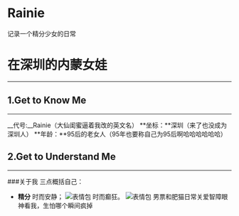 # Rainie
记录一个精分少女的日常

# 在深圳的内蒙女娃
---
## 1.Get to Know Me
---

__代号:__Rainie（大仙闺蜜逼着我改的英文名）
**坐标：**深圳（来了也没成为深圳人）
**年龄：**95后的老女人（95年也要称自己为95后啊哈哈哈哈哈哈）

## 2.Get to Understand Me
---
###关于我
三点概括自己：
- **精分**
时而安静；
![表情包](https://timgsa.baidu.com/timg?image&quality=80&size=b9999_10000&sec=1513499421040&di=a28395c7adc1f78b368c77953071d30f&imgtype=0&src=http%3A%2F%2F5b0988e595225.cdn.sohucs.com%2Fimages%2F20170913%2Fb37dd525ca4a4803968b6978df92abba.jpeg)
时而癫狂。
![表情包](http://b255.photo.store.qq.com/psb?/31413d68-c763-4603-8cd1-ff6da86dba61/zM4JFbjt.130JkMbGzEwcbxHlOwnWSt*H4XO7bQgGiE!/b/dP8AAAAAAAAA&bo=AAUBBQAAAAAFCSs!&rf=viewer_4)
男票和肥猫日常关爱智障眼神看我，生怕哪个瞬间疯掉

